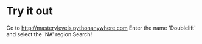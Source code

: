 # Try it out
Go to http://masterylevels.pythonanywhere.com
Enter the name 'Doublelift' and select the 'NA' region
Search!

